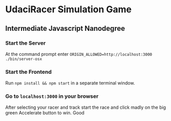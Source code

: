 # UdaciRacer Simulation Game
## Intermediate Javascript Nanodegree

### Start the Server

At the command prompt enter `ORIGIN_ALLOWED=http://localhost:3000 ./bin/server-osx`

### Start the Frontend

Run `npm install && npm start` in a separate terminal window.

### Go to `localhost:3000` in your browser

After selecting your racer and track start the race and click madly on the big green Accelerate button to win.
Good
